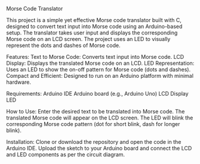 Morse Code Translator

This project is a simple yet effective Morse code translator built with C, designed to convert text input into Morse code using an Arduino-based setup. The translator takes user input and displays the corresponding Morse code on an LCD screen. The project uses an LED to visually represent the dots and dashes of Morse code.

Features:
Text to Morse Code: Converts text input into Morse code.
LCD Display: Displays the translated Morse code on an LCD.
LED Representation: Uses an LED to show the on-off pattern for Morse code (dots and dashes).
Compact and Efficient: Designed to run on an Arduino platform with minimal hardware.

Requirements:
Arduino IDE
Arduino board (e.g., Arduino Uno)
LCD Display
LED

How to Use: 
Enter the desired text to be translated into Morse code.
The translated Morse code will appear on the LCD screen.
The LED will blink the corresponding Morse code pattern (dot for short blink, dash for longer blink).

Installation:
Clone or download the repository and open the code in the Arduino IDE. Upload the sketch to your Arduino board and connect the LCD and LED components as per the circuit diagram.

